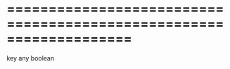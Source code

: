 <!--**
/*-------------------------------------------
    Auto-generated file. Do not modify.
-------------------------------------------

**-->
===================================================================
===================================================================

<!--shortDescription-->

<!--/shortDescription-->

<!--paramName1-->key<!--/paramName1-->
<!--paramType1-->any<!--/paramType1-->
<!--paramDescription1-->

<!--/paramDescription1-->

<!--returnType-->boolean<!--/returnType-->
<!--returnDescription-->

<!--/returnDescription-->

<!--fullDescription-->

<!--/fullDescription-->